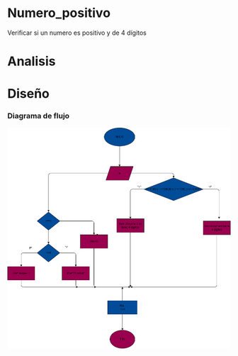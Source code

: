 # Numero_positivo
Verificar si un numero es positivo y de 4 dígitos
# Analisis

# Diseño

### Diagrama de flujo
![Diagrama de flujo](diagrama.png "Diagrama de flujo")

